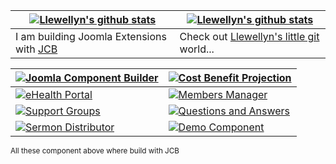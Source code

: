 | <a href="https://git.vdm.dev/llewellyn"><img align="center" src="https://github-readme-stats.vercel.app/api?username=llewellynvdm&include_all_commits=true&show_icons=true&theme=calm" alt="Llewellyn's github stats" /></a> | <a href="https://github.com/llewellynvdm"><img align="center" src="https://github-readme-stats.vercel.app/api/top-langs/?username=llewellynvdm&exclude_repo=Git.php,picturefill,FooTable,torrent-rw,stackedit,strap,front-end-frameworks,bb-scripts,irssi2telegram,js-marker-clusterer,parsedown,html-to-markdown,id3,blinx.js,Dropbox-Uploader,grapesjs,scripts.irssi.org,Email-Boilerplate,hashids.php,joomla-cms,Documentation,phpjs,lazyweb-requests,ga,catacomb,deploy.sh,moreutils&langs_count=8&layout=compact&theme=calm" alt="Llewellyn's github stats" /></a> |
| --- | --- |
| I am building Joomla Extensions with [JCB](https://github.com/vdm-io/Joomla-Component-Builder) | Check out [Llewellyn's little git](https://git.vdm.dev/llewellyn) world... |

| <a href="https://github.com/vdm-io/Joomla-Component-Builder"><img align="center" src="https://github-readme-stats.vercel.app/api/pin/?username=vdm-io&repo=Joomla-Component-Builder&layout=compact&theme=calm" alt="Joomla Component Builder" /></a> | <a href="https://github.com/Llewellynvdm/Joomla-Cost-Benefit-Projection"><img align="center" src="https://github-readme-stats.vercel.app/api/pin/?username=Llewellynvdm&repo=Joomla-Cost-Benefit-Projection&layout=compact&theme=calm" alt="Cost Benefit Projection" /></a> |
| --- | --- |
| <a href="https://github.com/namibia/eHealth-Portal"><img align="center" src="https://github-readme-stats.vercel.app/api/pin/?username=namibia&repo=eHealth-Portal&layout=compact&theme=calm" alt="eHealth Portal" /></a> | <a href="https://github.com/Llewellynvdm/Joomla-Members-Manager"><img align="center" src="https://github-readme-stats.vercel.app/api/pin/?username=Llewellynvdm&repo=Joomla-Members-Manager&layout=compact&theme=calm" alt="Members Manager" /></a> |
| <a href="https://github.com/Llewellynvdm/Joomla-Support-Groups"><img align="center" src="https://github-readme-stats.vercel.app/api/pin/?username=Llewellynvdm&repo=Joomla-Support-Groups&layout=compact&theme=calm" alt="Support Groups" /></a> | <a href="https://github.com/Llewellynvdm/Joomla-Questions-and-Answers"><img align="center" src="https://github-readme-stats.vercel.app/api/pin/?username=Llewellynvdm&repo=Joomla-Questions-and-Answers&layout=compact&theme=calm" alt="Questions and Answers" /></a> |
| <a href="https://github.com/Llewellynvdm/Joomla-Sermon-Distributor"><img align="center" src="https://github-readme-stats.vercel.app/api/pin/?username=Llewellynvdm&repo=Joomla-Sermon-Distributor&layout=compact&theme=calm" alt="Sermon Distributor" /></a> | <a href="https://github.com/Llewellynvdm/Joomla-Demo-Component"><img align="center" src="https://github-readme-stats.vercel.app/api/pin/?username=Llewellynvdm&repo=Joomla-Demo-Component&layout=compact&theme=calm" alt="Demo Component" /></a> |

<small>All these component above where build with JCB</small>
